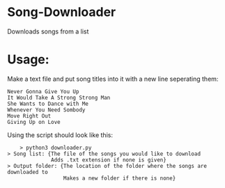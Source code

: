 # Song-Downloader
Downloads songs from a list

# Usage:

Make a text file and put song titles into it with a new line seperating them:

    Never Gonna Give You Up
    It Would Take A Strong Strong Man
    She Wants to Dance with Me
    Whenever You Need Sombody
    Move Right Out
    Giving Up on Love

Using the script should look like this:

        > python3 downloader.py
    > Song list: {The file of the songs you would like to download
                  Adds .txt extension if none is given}
    > Output folder: {The location of the folder where the songs are downloaded to
                      Makes a new folder if there is none}
